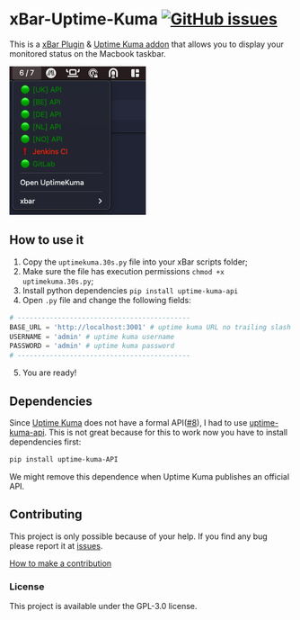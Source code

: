 xBar-Uptime-Kuma
[![GitHub issues](https://img.shields.io/github/issues/mariogarridopt/xBar-Uptime-Kuma)](https://github.com/mariogarridopt/xBar-Uptime-Kuma/issues)
===

This is a [xBar Plugin](https://github.com/matryer/xbar) & [Uptime Kuma addon](https://github.com/louislam/uptime-kuma) that allows you to display your monitored status on the Macbook taskbar.

![screenshot](screenshot.png)

## How to use it

1. Copy the `uptimekuma.30s.py` file into your xBar scripts folder;
2. Make sure the file has execution permissions `chmod +x uptimekuma.30s.py`;
3. Install python dependencies `pip install uptime-kuma-api`
4. Open `.py` file and change the following fields:
```python
# -------------------------------------------
BASE_URL = 'http://localhost:3001' # uptime kuma URL no trailing slash
USERNAME = 'admin' # uptime kuma username
PASSWORD = 'admin' # uptime kuma password
# -------------------------------------------
```
5. You are ready!

## Dependencies

Since [Uptime Kuma](https://github.com/louislam/uptime-kuma) does not have a formal API([#8](https://github.com/mariogarridopt/xBar-Uptime-Kuma/issues/8)), I had to use [uptime-kuma-api](https://github.com/lucasheld/uptime-kuma-api).
This is not great because for this to work now you have to install dependencies first:
```bash
pip install uptime-kuma-API
```
We might remove this dependence when Uptime Kuma publishes an official API.

## Contributing

This project is only possible because of your help.
If you find any bug please report it at [issues](https://github.com/mariogarridopt/xBar-Uptime-Kuma/issues).

[How to make a contribution](CONTRIBUTING.md)

### License

This project is available under the GPL-3.0 license.
